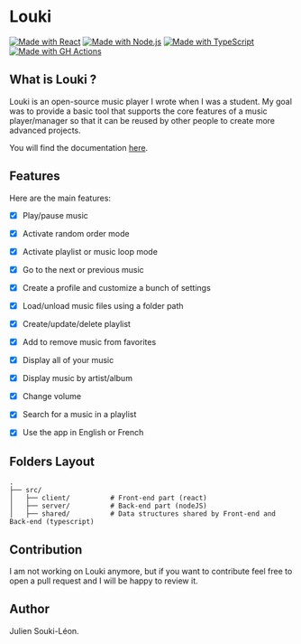 # Louki
[![Made with React](https://img.shields.io/badge/React-16.13.1-green?logo=react&logoColor=white)](https://reactjs.org "Go to React homepage")
[![Made with Node.js](https://img.shields.io/badge/Node.js->=12.8.1-green?logo=node.js&logoColor=white)](https://nodejs.org "Go to Node.js homepage")
[![Made with TypeScript](https://img.shields.io/badge/TypeScript-3.9.7-green?logo=typescript&logoColor=white)](https://typescriptlang.org "Go to TypeScript homepage")
[![Made with GH Actions](https://img.shields.io/badge/CI-GitHub_Actions-blue?logo=github-actions&logoColor=white)](https://github.com/features/actions "Go to GitHub Actions homepage")

## What is Louki ?
Louki is an open-source music player I wrote when I was a student. My goal was to provide a basic tool that supports the core features of a music player/manager so that it can be reused by other people to create more advanced projects.

You will find the documentation [here](https://github.com/juliensouki/Louki/wiki).

## Features

Here are the main features:
- [x] Play/pause music
- [x] Activate random order mode
- [x] Activate playlist or music loop mode
- [x] Go to the next or previous music
- [x] Create a profile and customize a bunch of settings
- [x] Load/unload music files using a folder path
- [x] Create/update/delete playlist
- [x] Add to remove music from favorites
- [x] Display all of your music
- [x] Display music by artist/album
- [x] Change volume
- [x] Search for a music in a playlist
- [x] Use the app in English or French


## Folders Layout 

    .
    ├── src/
    │   ├── client/          # Front-end part (react)
    │   ├── server/          # Back-end part (nodeJS)
    │   ├── shared/          # Data structures shared by Front-end and Back-end (typescript)
    
## Contribution
I am not working on Louki anymore, but if you want to contribute feel free to open a pull request and I will be happy to review it.


## Author
Julien Souki-Léon.

